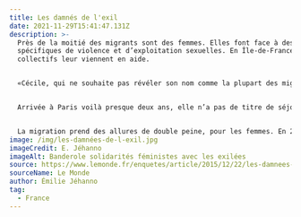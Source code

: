 ```yaml
---
title: Les damnés de l'exil
date: 2021-11-29T15:41:47.131Z
description: >-
  Près de la moitié des migrants sont des femmes. Elles font face à des risques
  spécifiques de violence et d’exploitation sexuelles. En Île-de-France, des
  collectifs leur viennent en aide.


  «Cécile, qui ne souhaite pas révéler son nom comme la plupart des migrantes, enchaîne les plaisanteries, surtout pour parler des situations difficiles. Avec une dizaine d’autres exilées, elle a bénéficié d’une formation action emploi jusqu’à la mi-décembre à la Maison des femmes (MDF) de Paris. La jeune Camerounaise voudrait être guide touristique car elle en a assez de « tuer le temps en soignant les pattes des pigeons dans les parcs ».


  Arrivée à Paris voilà presque deux ans, elle n’a pas de titre de séjour. « J’ai un sac plein de papiers avec moi mais je n’ai pas le bon, dit-elle. Sans papiers, tu ne peux rien ici : pas de travail, pas de logement. Ça encourage les trafics, les violences contre les femmes. Tu peux te retrouver dans la maison d’un monsieur qui va te faire toutes les peurs de ta vie. »


  La migration prend des allures de double peine, pour les femmes. En 2013, 111 millions d’entre elles ont pris la route de l’exil, représentant 48 % des migrants dans le monde. Comme les hommes, elles fuient la guerre, les persécutions… Mais aussi les violences dirigées contre elles, mariages forcés, excisions ou viols 
image: /img/les-damnées-de-l-exil.jpg
imageCredit: E. Jéhanno
imageAlt: Banderole solidarités féministes avec les exilées
source: https://www.lemonde.fr/enquetes/article/2015/12/22/les-damnees-de-l-exil_4836548_1653553.html
sourceName: Le Monde
author: Émilie Jéhanno
tag:
  - France
---
```

